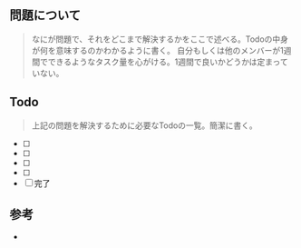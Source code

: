 ## 問題について
> なにが問題で、それをどこまで解決するかをここで述べる。Todoの中身が何を意味するのかわかるように書く。
> 自分もしくは他のメンバーが1週間でできるようなタスク量を心がける。1週間で良いかどうかは定まっていない。


## Todo
> 上記の問題を解決するために必要なTodoの一覧。簡潔に書く。
- [ ] 
- [ ] 
- [ ] 
- [ ] 
- [ ] 完了

## 参考
- 